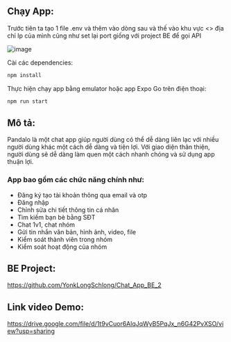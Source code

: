 ## Chạy App:

Trước tiên ta tạo 1 file .env và thêm vào dòng sau và thế vào khu vực <> địa chỉ Ip của mình cũng như set lại port giống với project BE để gọi API

![image](https://github.com/user-attachments/assets/e826b6c5-5618-4fb0-ba8b-0cd541cabf76)


Cài các dependencies:
```bash
npm install
```

Thực hiện chạy app bằng emulator hoặc app Expo Go trên điện thoại:
```bash
npm run start
```

## Mô tả:
Pandalo là một chat app giúp người dùng có thể dễ dàng liên lạc với nhiều người dùng khác một cách dễ dàng và tiện lợi. Với giao diện thân thiện, người dùng sẽ dễ dàng làm quen một cách nhanh chóng và sử dụng app thuận lợi.

### App bao gồm các chức năng chính như:
- Đăng ký tạo tài khoản thông qua email và otp
- Đăng nhập
- Chỉnh sửa chi tiết thông tin cá nhân
- Tìm kiếm bạn bè bằng SĐT
- Chat 1v1, chat nhóm
- Gửi tin nhắn văn bản, hình ảnh, video, file
- Kiểm soát thành viên trong nhóm
- Kiểm soát hoạt động của nhóm

## BE Project:
https://github.com/YonkLongSchlong/Chat_App_BE_2

## Link video Demo:
https://drive.google.com/file/d/1t9vCuor6AlqJqWyB5PqJx_n6G42PvXSO/view?usp=sharing
